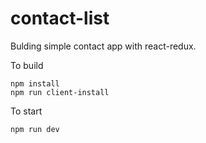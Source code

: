 # contact-list

Bulding simple contact app with react-redux.

To build 

```
npm install
npm run client-install
```

To start

```
npm run dev
```

